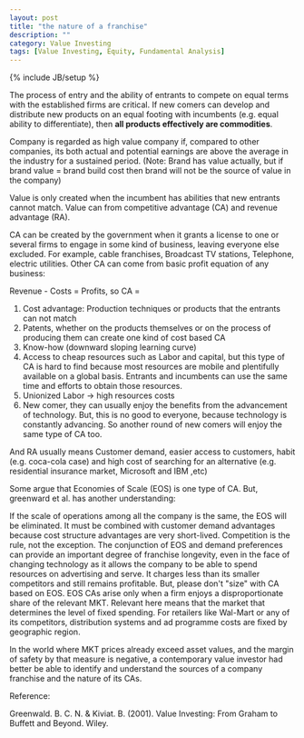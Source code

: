 ```yaml
---
layout: post
title: "the nature of a franchise"
description: ""
category: Value Investing
tags: [Value Investing, Equity, Fundamental Analysis]
---
```

{% include JB/setup %}

The process of entry and the ability of entrants to compete on equal terms with the established firms are critical. If new comers can develop and distribute new products on an equal footing with incumbents (e.g. equal ability to differentiate), then **all products effectively are commodities**.

Company is regarded as high value company if, compared to other companies, its both actual and potential earnings are above the average in the industry for a sustained period. (Note: Brand has value actually, but if brand value = brand build cost then brand will not be the source of value in the company)

Value is only created when the incumbent has abilities that new entrants cannot match. Value can from competitive advantage (CA) and revenue advantage (RA).

CA can be created by the government when it grants a license to one or several firms to engage in some kind of business, leaving everyone else excluded. For example, cable franchises, Broadcast TV stations, Telephone, electric utilities. Other CA can come from basic profit equation of any business:

Revenue - Costs = Profits, so CA =
1. Cost advantage: Production techniques or products that the entrants can not match
2. Patents, whether on the products themselves or on the process of producing them can create one kind of cost based CA
3. Know-how (downward sloping learning curve)
4. Access to cheap resources such as Labor and capital, but this type of CA is hard to find because most resources are mobile and plentifully available on a global basis. Entrants and incumbents can use the same time and efforts to obtain those resources.
5. Unionized Labor -> high resources costs
6. New comer, they can usually enjoy the benefits from the advancement of technology. But, this is no good to everyone, because technology is constantly advancing. So another round of new comers will enjoy the same type of CA too.

And RA usually means Customer demand, easier access to customers, habit (e.g. coca-cola case) and high cost of searching for an alternative (e.g. residential insurance market, Microsoft and IBM ,etc)

Some argue that Economies of Scale (EOS) is one type of CA. But, greenward et al. has another understanding:

If the scale of operations among all the company is the same, the EOS will be eliminated. It must be combined with customer demand advantages because cost structure advantages are very short-lived. Competition is the rule, not the exception. The conjunction of EOS and demand preferences can provide an important degree of franchise longevity, even in the face of changing technology as it allows the company to be able to spend resources on advertising and serve. It charges less than its smaller competitors and still remains profitable. But, please don't "size" with CA based on EOS. EOS CAs arise only when a firm enjoys a disproportionate share of the relevant MKT. Relevant here means that the market that determines the level of fixed spending. For retailers like Wal-Mart or any of its competitors, distribution systems and ad programme costs are fixed by geographic region.

In the world where MKT prices already exceed asset values, and the margin of safety by that measure is negative, a contemporary value investor had better be able to identify and understand the sources of a company franchise and the nature of its CAs.



Reference:

Greenwald. B. C. N. & Kiviat. B. (2001). Value Investing: From Graham to Buffett and Beyond. Wiley.

